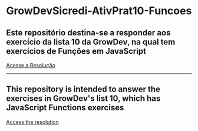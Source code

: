# GrowDevSicredi-AtivPrat10-Funcoes
## Este repositório destina-se a responder aos exercício da lista 10 da GrowDev, na qual tem exercícios de Funções em JavaScript
[Acesse a Resolução](https://pablogarcia48.github.io/GrowDevSicredi-AtivPrat10-Funcoes/index.html)

-------------------------------------------------------

## This repository is intended to answer the exercises in GrowDev's list 10, which has JavaScript Functions exercises
[Access the resolution](https://pablogarcia48.github.io/GrowDevSicredi-AtivPrat10-Funcoes/index.html)
